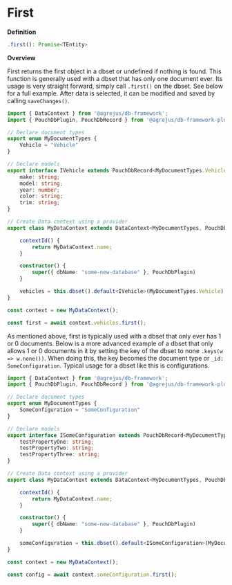 # First

**Definition**
```typescript
.first(): Promise<TEntity>
```

**Overview**

First returns the first object in a dbset or undefined if nothing is found.  This function is generally used with a dbset that has only one document ever.  Its usage is very straight forward, simply call `.first()` on the dbset.  See below for a full example.  After data is selected, it can be modified and saved by calling `saveChanges()`.


```typescript
import { DataContext } from '@agrejus/db-framework';
import { PouchDbPlugin, PouchDbRecord } from '@agrejus/db-framework-plugin-pouchdb';

// Declare document types
export enum MyDocumentTypes {
    Vehicle = "Vehicle"
}

// Declare models
export interface IVehicle extends PouchDbRecord<MyDocumentTypes.Vehicle> {
    make: string;
    model: string;
    year: number;
    color: string;
    trim: string;
}

// Create Data context using a provider
export class MyDataContext extends DataContext<MyDocumentTypes, PouchDbRecord<MyDocumentTypes>, "_id" | "_rev"> {

    contextId() {
        return MyDataContext.name;
    }

    constructor() {
        super({ dbName: "some-new-database" }, PouchDbPlugin)
    }

    vehicles = this.dbset().default<IVehicle>(MyDocumentTypes.Vehicle).create();
}

const context = new MyDataContext();

const first = await context.vehicles.first();
```

As mentioned above, first is typically used with a dbset that only ever has 1 or 0 documents.  Below is a more advanced example of a dbset that only allows 1 or 0 documents in it by setting the key of the dbset to none `.keys(w => w.none())`.  When doing this, the key becomes the document type or `_id: SomeConfiguration`.  Typical usage for a dbset like this is configurations.

```typescript
import { DataContext } from '@agrejus/db-framework';
import { PouchDbPlugin, PouchDbRecord } from '@agrejus/db-framework-plugin-pouchdb';

// Declare document types
export enum MyDocumentTypes {
    SomeConfiguration = "SomeConfiguration"
}

// Declare models
export interface ISomeConfiguration extends PouchDbRecord<MyDocumentTypes.SomeConfiguration> {
    testPropertyOne: string;
    testPropertyTwo: string;
    testPropertyThree: string;
}

// Create Data context using a provider
export class MyDataContext extends DataContext<MyDocumentTypes, PouchDbRecord<MyDocumentTypes>, "_id" | "_rev"> {

    contextId() {
        return MyDataContext.name;
    }

    constructor() {
        super({ dbName: "some-new-database" }, PouchDbPlugin)
    }

    someConfiguration = this.dbset().default<ISomeConfiguration>(MyDocumentTypes.SomeConfiguration).keys(w => w.none()).create();
}

const context = new MyDataContext();

const config = await context.someConfiguration.first();
```